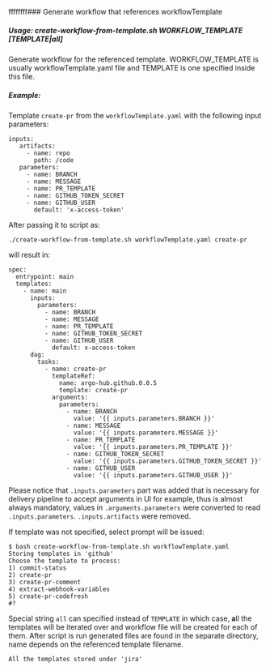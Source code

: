 ffffffff### Generate workflow that references workflowTemplate

##### Usage: create-workflow-from-template.sh WORKFLOW_TEMPLATE [TEMPLATE|all]

Generate workflow for the referenced template. WORKFLOW_TEMPLATE is usually
workflowTemplate.yaml file and TEMPLATE is one specified inside this file.

##### Example:
Template `create-pr` from the `workflowTemplate.yaml`
with the following input parameters:

    inputs:
       artifacts:
         - name: repo
           path: /code
       parameters:
         - name: BRANCH
         - name: MESSAGE
         - name: PR_TEMPLATE
         - name: GITHUB_TOKEN_SECRET
         - name: GITHUB_USER
           default: 'x-access-token'

After passing it to script as:

`./create-workflow-from-template.sh workflowTemplate.yaml create-pr`

will result in:

    spec:
      entrypoint: main
      templates:
        - name: main
          inputs:
            parameters:
              - name: BRANCH
              - name: MESSAGE
              - name: PR_TEMPLATE
              - name: GITHUB_TOKEN_SECRET
              - name: GITHUB_USER
                default: x-access-token
          dag:
            tasks:
              - name: create-pr
                templateRef:
                  name: argo-hub.github.0.0.5
                  template: create-pr
                arguments:
                  parameters:
                    - name: BRANCH
                      value: '{{ inputs.parameters.BRANCH }}'
                    - name: MESSAGE
                      value: '{{ inputs.parameters.MESSAGE }}'
                    - name: PR_TEMPLATE
                      value: '{{ inputs.parameters.PR_TEMPLATE }}'
                    - name: GITHUB_TOKEN_SECRET
                      value: '{{ inputs.parameters.GITHUB_TOKEN_SECRET }}'
                    - name: GITHUB_USER
                      value: '{{ inputs.parameters.GITHUB_USER }}'

Please notice that `.inputs.parameters` part was added that is necessary for delivery pipeline to accept arguments in UI for example, thus is almost always mandatory, values in `.arguments.parameters` were converted to read `.inputs.parameters`. `.inputs.artifacts` were removed.

 If template was not specified, select prompt will be issued:

    $ bash create-workflow-from-template.sh workflowTemplate.yaml 
    Storing templates in 'github'
    Choose the template to process: 
    1) commit-status
    2) create-pr
    3) create-pr-comment
    4) extract-webhook-variables
    5) create-pr-codefresh
    #? 

Special string `all` can specified instead of `TEMPLATE` in which case, **a**ll the templates will be iterated over and workflow file will be created for each of them. After script is run generated files are found in the separate directory, name depends on the referenced template filename.

    All the templates stored under 'jira'
